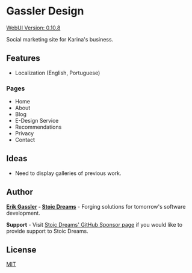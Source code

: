 # Gassler Design

[WebUI Version: 0.10.8](https://github.com/StoicDreams/WebUI)

Social marketing site for Karina's business.

## Features

- Localization (English, Portuguese)

### Pages

- Home
- About
- Blog
- E-Design Service
- Recommendations
- Privacy
- Contact

## Ideas

- Need to display galleries of previous work.

## Author

**[Erik Gassler](https://www.erikgassler.com) - [Stoic Dreams](https://www.stoicdreams.com)** - Forging solutions for tomorrow's software development.

**Support** - Visit [Stoic Dreams' GitHub Sponsor page](https://github.com/sponsors/StoicDreams) if you would like to provide support to Stoic Dreams.

## License

[MIT](LICENSE)
